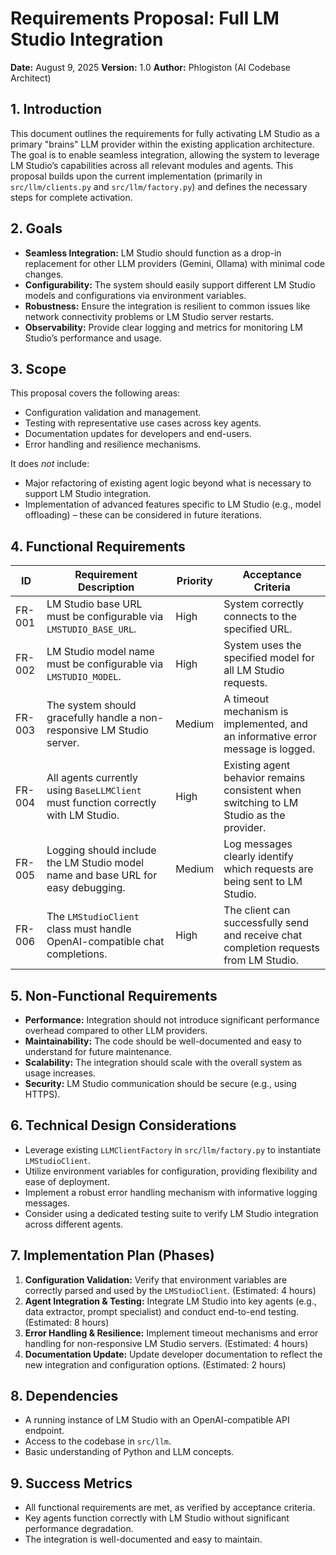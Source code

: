 # Requirements Proposal: Full LM Studio Integration

**Date:** August 9, 2025
**Version:** 1.0
**Author:** Phlogiston (AI Codebase Architect)

## 1. Introduction

This document outlines the requirements for fully activating LM Studio as a primary "brains" LLM provider within the existing application architecture. The goal is to enable seamless integration, allowing the system to leverage LM Studio’s capabilities across all relevant modules and agents. This proposal builds upon the current implementation (primarily in `src/llm/clients.py` and `src/llm/factory.py`) and defines the necessary steps for complete activation.

## 2. Goals

*   **Seamless Integration:** LM Studio should function as a drop-in replacement for other LLM providers (Gemini, Ollama) with minimal code changes.
*   **Configurability:** The system should easily support different LM Studio models and configurations via environment variables.
*   **Robustness:** Ensure the integration is resilient to common issues like network connectivity problems or LM Studio server restarts.
*   **Observability:** Provide clear logging and metrics for monitoring LM Studio’s performance and usage.

## 3. Scope

This proposal covers the following areas:

*   Configuration validation and management.
*   Testing with representative use cases across key agents.
*   Documentation updates for developers and end-users.
*   Error handling and resilience mechanisms.

It does *not* include:

*   Major refactoring of existing agent logic beyond what is necessary to support LM Studio integration.
*   Implementation of advanced features specific to LM Studio (e.g., model offloading) – these can be considered in future iterations.

## 4. Functional Requirements

| **ID** | **Requirement Description**                                   | **Priority** | **Acceptance Criteria**                                                                |
|--------|---------------------------------------------------------------|--------------|---------------------------------------------------------------------------------------|
| FR-001 | LM Studio base URL must be configurable via `LMSTUDIO_BASE_URL`. | High         | System correctly connects to the specified URL.                                       |
| FR-002 | LM Studio model name must be configurable via `LMSTUDIO_MODEL`.   | High         | System uses the specified model for all LM Studio requests.                             |
| FR-003 | The system should gracefully handle a non-responsive LM Studio server.| Medium       |  A timeout mechanism is implemented, and an informative error message is logged.        |
| FR-004 | All agents currently using `BaseLLMClient` must function correctly with LM Studio.| High         | Existing agent behavior remains consistent when switching to LM Studio as the provider.|
| FR-005 | Logging should include the LM Studio model name and base URL for easy debugging. | Medium       | Log messages clearly identify which requests are being sent to LM Studio.              |
| FR-006 | The `LMStudioClient` class must handle OpenAI-compatible chat completions.| High         |  The client can successfully send and receive chat completion requests from LM Studio.   |

## 5. Non-Functional Requirements

*   **Performance:** Integration should not introduce significant performance overhead compared to other LLM providers.
*   **Maintainability:** The code should be well-documented and easy to understand for future maintenance.
*   **Scalability:**  The integration should scale with the overall system as usage increases.
*   **Security:** LM Studio communication should be secure (e.g., using HTTPS).

## 6. Technical Design Considerations

*   Leverage existing `LLMClientFactory` in `src/llm/factory.py` to instantiate `LMStudioClient`.
*   Utilize environment variables for configuration, providing flexibility and ease of deployment.
*   Implement a robust error handling mechanism with informative logging messages.
*   Consider using a dedicated testing suite to verify LM Studio integration across different agents.

## 7. Implementation Plan (Phases)

1.  **Configuration Validation:** Verify that environment variables are correctly parsed and used by the `LMStudioClient`. (Estimated: 4 hours)
2.  **Agent Integration & Testing:** Integrate LM Studio into key agents (e.g., data extractor, prompt specialist) and conduct end-to-end testing. (Estimated: 8 hours)
3.  **Error Handling & Resilience:** Implement timeout mechanisms and error handling for non-responsive LM Studio servers. (Estimated: 4 hours)
4.  **Documentation Update:** Update developer documentation to reflect the new integration and configuration options. (Estimated: 2 hours)

## 8. Dependencies

*   A running instance of LM Studio with an OpenAI-compatible API endpoint.
*   Access to the codebase in `src/llm`.
*   Basic understanding of Python and LLM concepts.

## 9. Success Metrics

*   All functional requirements are met, as verified by acceptance criteria.
*   Key agents function correctly with LM Studio without significant performance degradation.
*   The integration is well-documented and easy to maintain.
